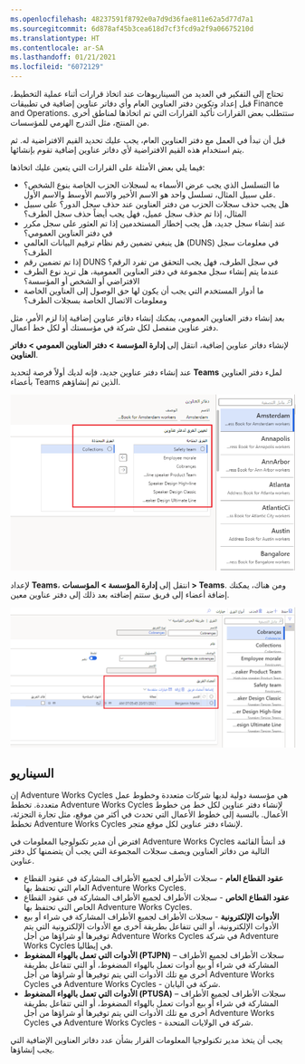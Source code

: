 ```yaml
---
ms.openlocfilehash: 48237591f8792e0a7d9d36fae811e62a5d77d7a1
ms.sourcegitcommit: 6d878af45b3cea618d7cf3fcd9a2f9a06675210d
ms.translationtype: HT
ms.contentlocale: ar-SA
ms.lasthandoff: 01/21/2021
ms.locfileid: "6072129"
---
```

تحتاج إلى التفكير في العديد من السيناريوهات عند اتخاذ قرارات أثناء عملية التخطيط، قبل إعداد وتكوين دفتر العناوين العام وأي دفاتر عناوين إضافية في تطبيقات Finance and Operations. ستتطلب بعض القرارات تأكيد القرارات التي تم اتخاذها لمناطق أخرى من المنتج، مثل التدرج الهرمي للمؤسسات.

قبل أن تبدأ في العمل مع دفتر العناوين العام، يجب عليك تحديد القيم الافتراضية له. ثم يتم استخدام هذه القيم الافتراضية لأي دفاتر عناوين إضافية تقوم بإنشائها.

فيما يلي بعض الأمثلة على القرارات التي يتعين عليك اتخاذها:

- ما التسلسل الذي يجب عرض الأسماء به لسجلات الحزب الخاصة بنوع الشخص؟ على سبيل المثال، تسلسل واحد هو الاسم الأخير والاسم الأوسط والاسم الأول.
- هل يجب حذف سجلات الحزب من دفتر العناوين عند حذف سجل الدور؟ على سبيل المثال، إذا تم حذف سجل عميل، فهل يجب أيضاً حذف سجل الطرف؟
- عند إنشاء سجل جديد، هل يجب إخطار المستخدمين إذا تم العثور على سجل مكرر في دفتر العناوين العمومي؟
- هل ينبغي تضمين رقم نظام ترقيم البيانات العالمي (DUNS) في معلومات سجل الطرف؟
- إذا تم تضمين رقم DUNS في سجل الطرف، فهل يجب التحقق من تفرد الرقم؟
- عندما يتم إنشاء سجل مجموعة في دفتر العناوين العمومية، هل تريد نوع الطرف الافتراضي أو الشخص أو المؤسسة؟
- ما أدوار المستخدم التي يجب أن يكون لها حق الوصول إلى العناوين الخاصة ومعلومات الاتصال الخاصة بسجلات الطرف؟

بعد إنشاء دفتر العناوين العمومي، يمكنك إنشاء دفاتر عناوين إضافية إذا لزم الأمر، مثل دفتر عناوين منفصل لكل شركة في مؤسستك أو لكل خط أعمال.

لإنشاء دفاتر عناوين إضافية، انتقل إلى **إدارة المؤسسة > دفتر العناوين العمومي > دفاتر العناوين**. 

عند إنشاء دفتر عناوين جديد، فإنه لديك أولاً فرصة لتحديد **Teams** لملء دفتر العناوين بأعضاء Teams الذين تم إنشاؤهم.
 
![لقطة شاشة لدفتر العناوين يظهر كيفية تعيين فرق لدفتر عناوين.](../media/add-teams-address-book.png)

لإعداد **Teams**، انتقل إلى **إدارة المؤسسة > المؤسسات > Teams**. ومن هناك، يمكنك إضافة أعضاء إلى فريق ستتم إضافته بعد ذلك إلى دفتر عناوين معين. 

![لقطة شاشة لصفحة Teams توضح كيفية إضافة أعضاء الفريق. ](../media/teams.png)


## <a name="scenario"></a>السيناريو

إن Adventure Works Cycles هي مؤسسة دولية لديها شركات متعددة وخطوط عمل متعددة. تخطط Adventure Works Cycles لإنشاء دفتر عناوين لكل خط من خطوط الأعمال. بالنسبة إلى خطوط الأعمال التي تحدث في أكثر من موقع، مثل تجارة التجزئة، تخطط Adventure Works Cycles لإنشاء دفتر عناوين لكل موقع متجر. 

افترض أن مدير تكنولوجيا المعلومات في Adventure Works Cycles قد أنشأ القائمة التالية من دفاتر العناوين ويصف سجلات المجموعة التي يجب أن يتضمنها كل دفتر عناوين.

- **عقود القطاع العام** - سجلات الأطراف لجميع الأطراف المشاركة في عقود القطاع العام التي تحتفظ بها Adventure Works Cycles.
- **عقود القطاع الخاص** - سجلات الأطراف لجميع الأطراف المشاركة في عقود القطاع الخاص التي تحتفظ بها Adventure Works Cycles.
- **الأدوات الإلكترونية** - سجلات الأطراف لجميع الأطراف المشاركة في شراء أو بيع الأدوات الإلكترونية، أو التي تتفاعل بطريقة أخرى مع الأدوات الإلكترونية التي يتم توفيرها أو شراؤها من أجل Adventure Works Cycles في شركة Adventure Works Cycles في إيطاليا.
- **الأدوات التي تعمل بالهواء المضغوط (PTJPN)** – سجلات الأطراف لجميع الأطراف المشاركة في شراء أو بيع أدوات تعمل بالهواء المضغوط، أو التي تتفاعل بطريقة أخرى مع تلك الأدوات التي يتم توفيرها أو شراؤها من أجل Adventure Works Cycles في Adventure Works Cycles - شركة في اليابان.
- **الأدوات التي تعمل بالهواء المضغوط (PTUSA)** – سجلات الأطراف لجميع الأطراف المشاركة في شراء أو بيع أدوات تعمل بالهواء المضغوط، أو التي تتفاعل بطريقة أخرى مع تلك الأدوات التي يتم توفيرها أو شراؤها من أجل Adventure Works Cycles في Adventure Works Cycles - شركة في الولايات المتحدة.

يجب أن يتخذ مدير تكنولوجيا المعلومات القرار بشأن عدد دفاتر العناوين الإضافية التي يجب إنشاؤها.



 
